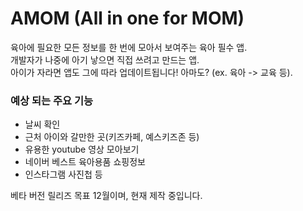 # AMOM (All in one for MOM)
 육아에 필요한 모든 정보를 한 번에 모아서 보여주는 육아 필수 앱.  
 개발자가 나중에 아기 낳으면 직접 쓰려고 만드는 앱.  
 아이가 자라면 앱도 그에 따라 업데이트됩니다! 아마도? (ex. 육아 -> 교육 등).  
   
   
  
### 예상 되는 주요 기능
 * 날씨 확인
 * 근처 아이와 갈만한 곳(키즈카페, 예스키즈존 등)
 * 유용한 youtube 영상 모아보기
 * 네이버 베스트 육아용품 쇼핑정보
 * 인스타그램 사진첩 등
  
  
  
베타 버전 릴리즈 목표 12월이며, 현재 제작 중입니다.
